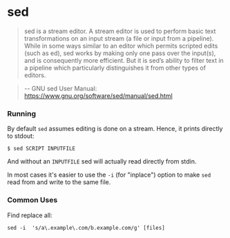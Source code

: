 # sed

> sed is a stream editor. A stream editor is used to perform basic text transformations on an input stream (a file or input from a pipeline). While in some ways similar to an editor which permits scripted edits (such as ed), sed works by making only one pass over the input(s), and is consequently more efficient. But it is sed’s ability to filter text in a pipeline which particularly distinguishes it from other types of editors. 

> -- GNU sed User Manual: https://www.gnu.org/software/sed/manual/sed.html

### Running

By default `sed` assumes editing is done on a stream. Hence, it prints directly to stdout:

```
$ sed SCRIPT INPUTFILE
```

And without an `INPUTFILE` sed will actually read directly from stdin.

In most cases it's easier to use the `-i` (for "inplace") option to make `sed` read from and write to the same file.

### Common Uses

Find replace all:

```
sed -i  's/a\.example\.com/b.example.com/g' [files]
```
